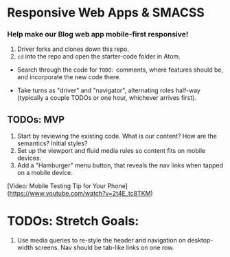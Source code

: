 # Responsive Web Apps & SMACSS
### Help make our Blog web app mobile-first responsive!

1. Driver forks and clones down this repo.  
2. `cd` into the repo and open the starter-code folder in Atom.  

- Search through the code for `TODO:` comments, where features should be, and incorporate the new code there.

- Take turns as "driver" and "navigator", alternating roles half-way (typically a couple TODOs or one hour, whichever arrives first).

## TODOs: MVP
  1. Start by reviewing the existing code. What is our content? How are the semantics? Initial styles?
  1. Set up the viewport and fluid media rules so content fits on mobile devices.
  1. Add a "Hamburger" menu button, that reveals the nav links when tapped on a mobile device.

[Video: Mobile Testing Tip for Your Phone] (https://www.youtube.com/watch?v=2t4E_tc8TKM)

# TODOs: Stretch Goals:
  1. Use media queries to re-style the header and navigation on desktop-width screens. Nav should be tab-like links on one row.


